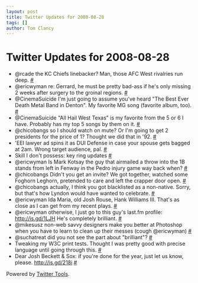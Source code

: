 ```yaml
---
layout: post
title: Twitter Updates for 2008-08-28
tags: []
author: Tom Clancy
---
```


# Twitter Updates for 2008-08-28

<ul class="aktt_tweet_digest">
	<li>@rcade the KC Chiefs linebacker? Man, those AFC West rivalries run deep. <a href="http://twitter.com/tclancy/statuses/901614255">#</a></li>
	<li>@ericwyman re: Gerrard, he must be pretty bad-ass if he's only missing 2 weeks after surgery to the groinal regions. <a href="http://twitter.com/tclancy/statuses/901614957">#</a></li>
	<li>@CinemaSuicide I'm just going to assume you've heard "The Best Ever Death Metal Band in Denton". My favorite MG song (favorite album, too). <a href="http://twitter.com/tclancy/statuses/901657976">#</a></li>
	<li>@CinemaSuicide "All Hail West Texas" is my favorite from the 5 or 6 I have. Probably has my top 5 songs by them on it. <a href="http://twitter.com/tclancy/statuses/901670527">#</a></li>
	<li>@chicobangs so I should watch on mute? Or I'm going to get 2 presidents for the price of 1? Thought we did that in '92. <a href="http://twitter.com/tclancy/statuses/901750185">#</a></li>
	<li>'EEI lawyer ad spins it as DUI Defense in case your spouse gets bagged at 2am. Wrong target audience, pal. <a href="http://twitter.com/tclancy/statuses/901870755">#</a></li>
	<li>Skill I don't possess: key ring updates <a href="http://twitter.com/tclancy/statuses/901876987">#</a></li>
	<li>@ericwyman Is Mark Kotsay the guy that airmailed a throw into the 1B stands from left in Fenway in the Pedro injury game way back when? <a href="http://twitter.com/tclancy/statuses/901880361">#</a></li>
	<li>@chicobangs Didn't you get an invite? We got together, watched some Foghorn Leghorn, pretended to care and left the crapper door open. <a href="http://twitter.com/tclancy/statuses/901909265">#</a></li>
	<li>@chicobangs actually, I think you got blacklisted as a non-native. Sorry, but that's how Lyndon would have wanted to celebrate. <a href="http://twitter.com/tclancy/statuses/901938105">#</a></li>
	<li>@ericwyman Ida Maria, old Josh Rouse, Hank Williams III. That's as close as I can get from my recent plays. <a href="http://twitter.com/tclancy/statuses/901941154">#</a></li>
	<li>@ericwyman otherwise, I just go to this guy's last.fm profile: <a href="http://is.gd/1LJH" rel="nofollow">http://is.gd/1LJH</a> He's completely brilliant. <a href="http://twitter.com/tclancy/statuses/901942650">#</a></li>
	<li>@mikesusz non-web savvy designers make you better at Photoshop when you have to learn to clean up their messes (cough @ericwyman) <a href="http://twitter.com/tclancy/statuses/901999999">#</a></li>
	<li>@suchatreat did you not see the part about "brilliant"? <a href="http://twitter.com/tclancy/statuses/902058124">#</a></li>
	<li>Tweaking my W3C  print tests. Thought I was pretty good with precise language until going through this. <a href="http://twitter.com/tclancy/statuses/902118611">#</a></li>
	<li>Dear Josh Beckett & Sox: if you're done for the year, just let us know, please. <a href="http://is.gd/218i" rel="nofollow">http://is.gd/218i</a> <a href="http://twitter.com/tclancy/statuses/902127575">#</a></li>
</ul>
<p class="aktt_credit">Powered by <a href="http://alexking.org/projects/wordpress">Twitter Tools</a>.</p>
